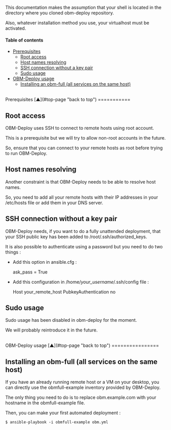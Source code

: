 <a name="top-page"></a>

This documentation makes the assumption that your shell is located in the directory where you cloned obm-deploy repository.

Also, whatever installation method you use, your virtualhost must be activated.

#### Table of contents

<!-- START doctoc generated TOC please keep comment here to allow auto update -->
<!-- DON'T EDIT THIS SECTION, INSTEAD RE-RUN doctoc TO UPDATE -->

- [Prerequisites](#prerequisites)
  - [Root access](#root-access)
  - [Host names resolving](#host-names-resolving)
  - [SSH connection without a key pair](#ssh-connection-without-a-key-pair)
  - [Sudo usage](#sudo-usage)
- [OBM-Deploy usage](#obm-deploy-usage)
  - [Installing an obm-full (all services on the same host)](#installing-an-obm-full-all-services-on-the-same-host)

<!-- END doctoc generated TOC please keep comment here to allow auto update -->

<a name="prerequisites"></a>

<br />
Prerequisites  [&#x25B2;](#top-page "back to top")
===========

<a name="root-access"></a>

Root access
---------------

OBM-Deploy uses SSH to connect to remote hosts using root account.

This is a prerequisite but we will try to allow non-root accounts in the future.

So, ensure that you can connect to your remote hosts as root before trying to run OBM-Deploy.

<a name="host-names-resolving"></a>

Host names resolving
----------------------------

Another constraint is that OBM-Deploy needs to be able to resolve host names.

So, you need to add all your remote hosts with their IP addresses in your /etc/hosts file or add them in your DNS server.

<a name="ssh-connection-without-a-key-pair"></a>

SSH connection without a key pair
----------------------------------------------

OBM-Deploy needs, if you want to do a fully unattended deployment, that your SSH public key has been added to /root/.ssh/authorized_keys.

It is also possible to authenticate using a password but you need to do two things :

 - Add this option in ansible.cfg :

    ask_pass = True


 - Add this configuration in /home/*your_username*/.ssh/config file :

    Host your_remote_host
      PubkeyAuthentication no

<a name="sudo-usage"></a>

Sudo usage
---------------

Sudo usage has been disabled in obm-deploy for the moment.

We will probably reintroduce it in the future.

<a name="obm-deploy-usage"></a>

<br />
OBM-Deploy usage  [&#x25B2;](#top-page "back to top")
================

<a name="installing-an-obm-full-all-services-on-the-same-host"></a>

Installing an obm-full (all services on the same host)
----------------------------------------------------------------------

If you have an already running remote host or a VM on your desktop, you can directly use the obmfull-example inventory provided by OBM-Deploy.

The only thing you need to do is to replace obm.example.com with your hostname in the obmfull-example file.

Then, you can make your first automated deployment :

    $ ansible-playbook -i obmfull-example obm.yml
